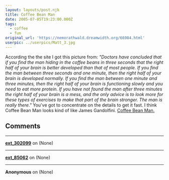 ```yaml
---
layout: layouts/post.njk
title: Coffee Bean Man
date: 2005-07-05T19:23:00.000Z
tags:
  - coffee
  - fun
original_url: 'https://nemorathwald.dreamwidth.org/66984.html'
userpic: ../userpics/Matt_3.jpg
---
```

According the the site I got this picture from: _"Doctors have concluded that if you find the man hiding in the coffee beans in three seconds that the right half of your brain is better developed than that of most people. If you find the man between three seconds and one minute, then the right half of your brain is developed normally. If you find the man between one minute and three minutes, then the right half of your brain is functioning slowly and you need to eat more protein. If you have not found the man after three minutes the right half of your brain is a mess, and the only advice is to look more for these types of exercises to make that part of the brain stronger. The man is really there."_ You've got to concentrate on the details to get it fast. I think Coffee Bean Man looks kind of like James Gandolfini. [Coffee Bean Man.](http://www.nemorathwald.com/coffee_bean_man.gif)

## Comments

---

**[ext_302099](https://www.dreamwidth.org/users/ext_302099)** on (None)



---

**[ext_85062](https://www.dreamwidth.org/users/ext_85062)** on (None)



---

**Anonymous** on (None)

